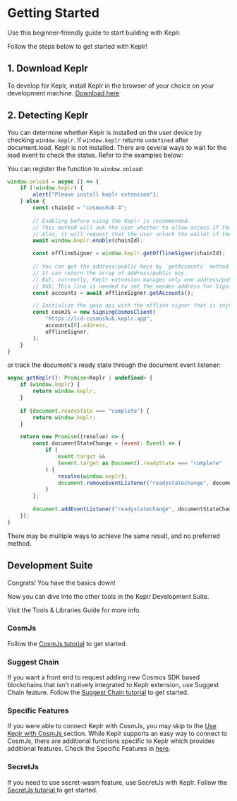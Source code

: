 # Getting Started

Use this beginner-friendly guide to start building with Keplr.&#x20;

Follow the steps below to get started with Keplr!

## 1. Download Keplr

To develop for Keplr, install Keplr in the browser of your choice on your development machine. [Download here](https://www.keplr.app/)

## 2. Detecting Keplr

You can determine whether Keplr is installed on the user device by checking `window.keplr`. If `window.keplr` returns `undefined` after document.load, Keplr is not installed. There are several ways to wait for the load event to check the status. Refer to the examples below:

You can register the function to `window.onload`:

```javascript
window.onload = async () => {
    if (!window.keplr) {
        alert("Please install keplr extension");
    } else {
        const chainId = "cosmoshub-4";
        
        // Enabling before using the Keplr is recommended.
        // This method will ask the user whether to allow access if they haven't visited this website.
        // Also, it will request that the user unlock the wallet if the wallet is locked.
        await window.keplr.enable(chainId);

        const offlineSigner = window.keplr.getOfflineSigner(chainId);
    
        // You can get the address/public keys by `getAccounts` method.
        // It can return the array of address/public key.
        // But, currently, Keplr extension manages only one address/public key pair.
        // XXX: This line is needed to set the sender address for SigningCosmosClient.
        const accounts = await offlineSigner.getAccounts();

        // Initialize the gaia api with the offline signer that is injected by Keplr extension.
        const cosmJS = new SigningCosmosClient(
            "https://lcd-cosmoshub.keplr.app",
            accounts[0].address,
            offlineSigner,
        );
    }
} 
```

or track the document's ready state through the document event listener:

```javascript
async getKeplr(): Promise<Keplr | undefined> {
    if (window.keplr) {
        return window.keplr;
    }
    
    if (document.readyState === "complete") {
        return window.keplr;
    }

    return new Promise((resolve) => {
        const documentStateChange = (event: Event) => {
            if (
                event.target &&
                (event.target as Document).readyState === "complete"
            ) {
                resolve(window.keplr);
                document.removeEventListener("readystatechange", documentStateChange);
            }
        };
        
        document.addEventListener("readystatechange", documentStateChange);
    });
}
```

There may be multiple ways to achieve the same result, and no preferred method.

## Development Suite

Congrats! You have the basics down!

Now you can dive into the other tools in the Keplr Development Suite.&#x20;

Visit the Tools & Libraries Guide for more info.

### CosmJs

Follow the [CosmJs tutorial](tools-and-libraries/cosmjs.md) to get started.

### Suggest Chain

If you want a front end to request adding new Cosmos SDK based blockchains that isn't natively integrated to Keplr extension, use Suggest Chain feature. Follow the [Suggest Chain tutorial](tools-and-libraries/suggest-chain.md) to get started.

### Specific Features

If you were able to connect Keplr with CosmJs, you may skip to the [Use Keplr with CosmJs ](tools-and-libraries/cosmjs.md)section. While Keplr supports an easy way to connect to CosmJs, there are additional functions specific to Keplr which provides additional features. Check the Specific Features in [here](tools-and-libraries/specific-features.md).

### SecretJs

If you need to use secret-wasm feature, use SecretJs with Keplr. Follow the [SecretJs tutorial ](tools-and-libraries/secretjs.md)to get started.

